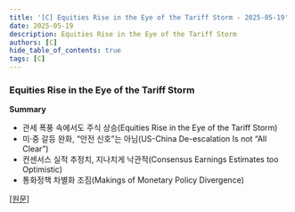 ```yaml
---
title: '[C] Equities Rise in the Eye of the Tariff Storm - 2025-05-19'
date: 2025-05-19
description: Equities Rise in the Eye of the Tariff Storm
authors: [C]
hide_table_of_contents: true
tags: [C]
---
```


### Equities Rise in the Eye of the Tariff Storm

**Summary**

- 관세 폭풍 속에서도 주식 상승(Equities Rise in the Eye of the Tariff Storm)
- 미·중 갈등 완화, “안전 신호”는 아님(US-China De-escalation Is not “All Clear”)
- 컨센서스 실적 추정치, 지나치게 낙관적(Consensus Earnings Estimates too Optimistic)
- 통화정책 차별화 조짐(Makings of Monetary Policy Divergence)

[[원문]](https://marketinsights.citi.com/Market-Commentary/Weekly-Market-Update/Equities-Rise-in-the-Eye-of-the-Tariff-Storm.html)
